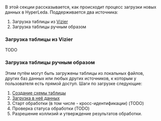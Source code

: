 В этой секции рассказывается, как происходит процесс загрузки новых данных в HyperLeda. Поддерживается два источника:

1. Загрузка таблицы из [Vizier](https://vizier.cds.unistra.fr/viz-bin/VizieR)
2. Загрузка таблицы ручным образом

### Загрузка таблицы из Vizier

TODO

### Загрузка таблицы ручным образом

Этим путём могут быть загружены таблицы из локальных файлов, других баз данных или любых других источников, к которым у пользователя есть прямой доступ. Шаги по загрузке следующие:

1. [Создание схемы таблицы](create_table.ru.md)
2. [Загрузка в неё данных](upload_data.ru.md)
3. Старт обработки (в том числе - кросс-идентификации) (TODO)
4. Проверка статуса обработки (TODO)
5. Разрешение коллизий и утверждение результатов обработки.
